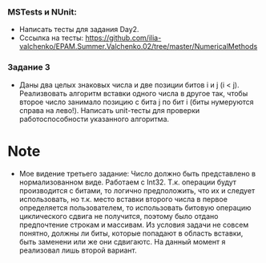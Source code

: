 ### MSTests и NUnit:
 - Написать тесты для задания Day2.
 - Сссылка на тесты: https://github.com/ilia-valchenko/EPAM.Summer.Valchenko.02/tree/master/NumericalMethods

### Задание 3
 - Даны два целых знаковых числа и две позиции битов i и j (i &lt; j). Реализвовать алгоритм вставки одного числа в другое так, чтобы второе число занимало позицию с бита j по бит i (биты нумеруются справа на лево!). Написать unit-тесты для проверки работоспособности указанного алгоритма.

# Note
 - Мое видение третьего задание: Число должно быть представлено в нормализованном виде. Работаем с Int32. Т.к. операции будут производится с битами, то логично предположить, что их и следует использовать, но т.к. место вставки второго числа в первое определяется пользователем, то использовать битовую операцию циклического сдвига не получится, поэтому было отдано предпочтение строкам и массивам. Из условия задачи не совсем понятно, должны ли биты, которые попадают в область вставки, быть заменени или же они сдвигаютс. На данный момент я реализовал лишь второй вариант. 